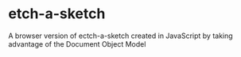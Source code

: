 # etch-a-sketch
A browser version of ectch-a-sketch created in JavaScript by taking advantage of the Document Object Model
